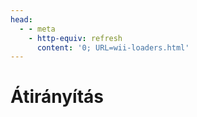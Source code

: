 ```yaml
---
head:
  - - meta
    - http-equiv: refresh
      content: '0; URL=wii-loaders.html'
---
```


# Átirányítás

